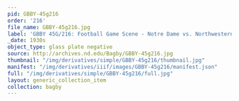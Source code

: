 ```yaml
---
pid: GBBY-45g216
order: '216'
file_name: GBBY-45g216.jpg
label: 'GBBY 45G/216: Football Game Scene - Notre Dame vs. Northwestern - c1930s'
_date: 1930s
object_type: glass plate negative
source: http://archives.nd.edu/Bagby/GBBY-45g216.jpg
thumbnail: "/img/derivatives/simple/GBBY-45g216/thumbnail.jpg"
manifest: "/img/derivatives/iiif/images/GBBY-45g216/manifest.json"
full: "/img/derivatives/simple/GBBY-45g216/full.jpg"
layout: generic_collection_item
collection: bagby
---
```

